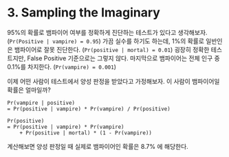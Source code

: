 # 3. Sampling the Imaginary

95%의 확률로 뱀파이어 여부를 정확하게 진단하는 테스트가 있다고 생각해보자. (`Pr(Positive | vampire) = 0.95`) 
가끔 실수를 하기도 하는데, 1%의 확률로 일반인은 뱀파이어로 잘못 진단한다. (`Pr(positive | mortal) = 0.01`) 
굉장히 정확한 테스트지만, False Positive 기준으로는 그렇지 않다. 마지막으로 뱀파이어는 전체 인구 중 0.1%를 차지한다. (`Pr(vampire) = 0.001`)

이제 어떤 사람이 테스트에서 양성 판정을 받았다고 가정해보자. 이 사람이 뱀파이어일 확률은 얼마일까?

```
Pr(vampire | positive)
= Pr(positive | vampire) * Pr(vampire) / Pr(positive)

Pr(positive)
= Pr(positive | vampire) * Pr(vampire) 
    + Pr(positive | mortal) * (1 - Pr(vampire))
```

계산해보면 양성 판정일 때 실제로 뱀파이어인 확률은 8.7% 에 해당한다.